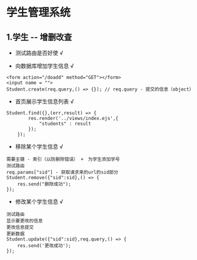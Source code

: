 # 学生管理系统

## 1.学生 -- 增删改查

- 测试路由是否好使 √

- 向数据库增加学生信息 √
````
<form action="/doadd" method="GET"></form>
<input name = "">
Student.create(req.query,() => {}); // req.query - 提交的信息（object） 
````

- 首页展示学生信息列表 √
````
Student.find({},(err,result) => {
        res.render('../views/index.ejs',{
            "students" : result
        });
    });
````

- 移除某个学生信息 √
````
需要主键 - 索引（以防删除错误） +　为学生添加学号
测试路由
req.params["sid"] - 获取请求来的url的sid部分
Student.remove({"sid":sid},() => {
    res.send("删除成功");
});
````

- 修改某个学生信息 √
````
测试路由
显示要更改的信息
更改信息提交
更新数据
Student.update({"sid":sid},req.query,() => {
    res.send('更改成功');
});
````
